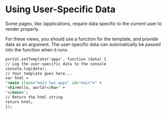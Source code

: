 ﻿---
sidebar_position: 3
---

# Using User-Specific Data

<head>
  <meta name="guidename" content="API Management"/>
  <meta name="context" content="GUID-e51b5b38-a4a9-4394-b2ba-6f3d31c39c36"/>
</head>

Some pages, like /applications, require data specific to the current user to render properly. 

For these views, you should use a function for the template, and provide data as an argument. The user-specific data can automatically be passed into the function when it runs. 

```xml
portal.setTemplate('apps', function (data) {
// Log the user-specific data to the console
console.log(data);
// Your template goes here...
var html =
'<main class="main has-apps" id="main">' +
'<h1>Hello, world!</ha>' +
'</main>';
// Return the html string
return html;
});
```
